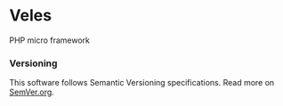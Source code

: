 # Veles

PHP micro framework

### Versioning

This software follows Semantic Versioning specifications.
Read more on [SemVer.org](http://semver.org).
